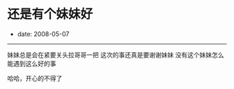 # 还是有个妹妹好

- date: 2008-05-07

--------------------------


妹妹总是会在紧要关头拉哥哥一把
这次的事还真是要谢谢妹妹
没有这个妹妹怎么能遇到这么好的事

哈哈，开心的不得了
